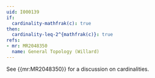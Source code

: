 ```yaml
---
uid: I000139
if:
  cardinality-mathfrak(c): true
then:
  cardinality-leq-2^{mathfrak(c)}: true
refs:
- mr: MR2048350
  name: General Topology (Willard)
---
```

See {{mr:MR2048350}} for a discussion on cardinalities.
